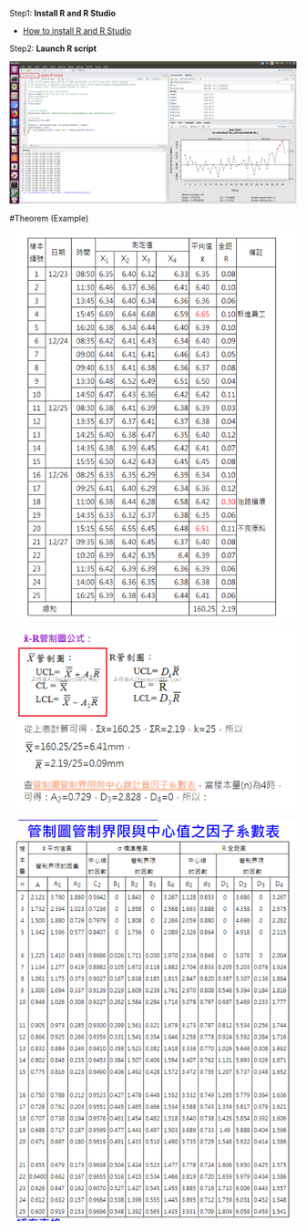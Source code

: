 Step1: **Install R and R Studio**
* [How to install R and R Studio](https://github.com/ivan0124/python-programming/wiki/How-to-install-R-and-R-Studio)

Step2: **Launch R script**

![result link](https://github.com/ivan0124/python-programming/blob/master/images/R_20190315_5.png)

#Theorem (Example)

![result link](https://github.com/ivan0124/python-programming/blob/master/images/M_20190317_5.png)

![result link](https://github.com/ivan0124/python-programming/blob/master/images/M_20190317_6.png)

![result link](https://github.com/ivan0124/python-programming/blob/master/images/M_20190317_7.png)


